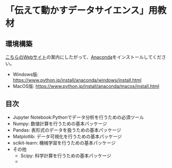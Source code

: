 # 「伝えて動かすデータサイエンス」用教材
## 環境構築
[こちらのWebサイト](https://www.python.jp/install/anaconda/index.html)の案内にしたがって、[Anaconda](https://www.anaconda.com/)をインストールしてください。

- Windows版: https://www.python.jp/install/anaconda/windows/install.html
- MacOS版: https://www.python.jp/install/anaconda/macos/install.html

## 目次
- Jupyter Notebook:Pythonでデータ分析を行うための必須ツール
- Numpy: 数値計算を行うための基本パッケージ
- Pandas: 表形式のデータを扱うための基本パッケージ
- Matplotlib: データ可視化を行うための基本パッケージ
- scikit-learn: 機械学習を行うための基本パッケージ
- その他
  - Scipy: 科学計算を行うための基本パッケージ
  - 